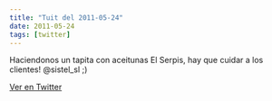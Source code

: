```yaml
---
title: "Tuit del 2011-05-24"
date: 2011-05-24
tags: [twitter]
---
```


Haciendonos un tapita con aceitunas El Serpis, hay que cuidar a los clientes! @sistel_sl ;)



[Ver en Twitter](https://twitter.com/i/web/status/73084381727690752)
